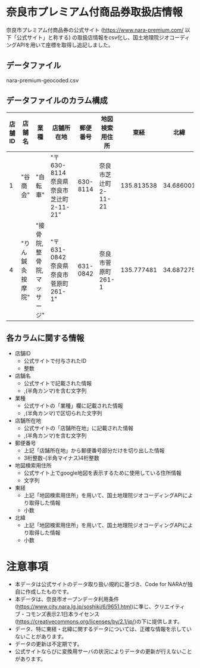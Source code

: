 # 奈良市プレミアム付商品券取扱店情報

奈良市プレミアム付商品券の公式サイト (https://www.nara-premium.com/ 以下「公式サイト」と称する) の取扱店情報をcsv化し、国土地理院ジオコーディングAPIを用いて座標を取得し追記しました。

## データファイル

nara-premium-geocoded.csv

## データファイルのカラム構成

店舗ID|店舗名|業種|店舗所在地|郵便番号|地図検索用住所|東経|北緯|
|----|----|----|----|----|----|----|----|
|1|"谷商会"|"自転車"|"〒630-8114　奈良県奈良市芝辻町2-11-21"|630-8114|奈良市芝辻町2-11-21|135.813538|34.686001|
|4|"りん鍼灸按摩院"|"接骨院,整骨院,マッサージ"|"〒631-0842　奈良県奈良市菅原町261-1"|631-0842|奈良市菅原町261-1|135.777481|34.687275|

## 各カラムに関する情報
- 店舗ID
  - 公式サイトで付与されたID
  - 整数
- 店舗名
  - 公式サイトで記載された情報
  - ,(半角カンマ)を含む文字列
- 業種
  - 公式サイトの「業種」欄に記載された情報
  - ,(半角カンマ)で区切られた文字列
- 店舗所在地
  - 公式サイトの「店舗所在地」に記載された情報
  - ,(半角カンマ)を含む文字列
- 郵便番号
  - 上記「店舗所在地」から郵便番号部分だけを切り出した情報
  - 3桁整数-(半角マイナス)4桁整数
- 地図検索用住所
  - 公式サイト上でgoogle地図を表示するために使用している住所情報
  - 文字列
- 東経
  - 上記「地図検索用住所」を用いて、国土地理院ジオコーディングAPIにより取得した情報
  - 小数
- 北緯
  - 上記「地図検索用住所」を用いて、国土地理院ジオコーディングAPIにより取得した情報
  - 小数

# 注意事項

- 本データは公式サイトのデータ取り扱い規約に基づき、Code for NARAが独自に作成したものです。
- 本データは、奈良市オープンデータ利用条件(https://www.city.nara.lg.jp/soshiki/6/9651.html)に準じ、クリエイティブ・コモンズ表示2.1日本ライセンス(https://creativecommons.org/licenses/by/2.1/jp/)の下に提供します。
- データ、特に東経・北緯に関するデータについては、正確な情報を示していないことがあります。
- データの更新は不定期です。
- 公式サイトならびに変換用サーバの状況によりデータの更新が行えないことがあります。